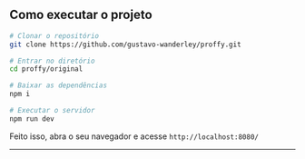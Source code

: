 ## Como executar o projeto

```bash
# Clonar o repositório
git clone https://github.com/gustavo-wanderley/proffy.git

# Entrar no diretório
cd proffy/original

# Baixar as dependências
npm i

# Executar o servidor
npm run dev
```

Feito isso, abra o seu navegador e acesse `http://localhost:8080/`

---
